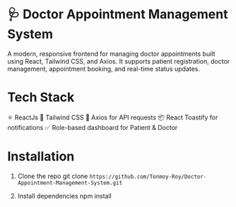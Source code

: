 # 🩺 Doctor Appointment Management System

A modern, responsive frontend for managing doctor appointments built using React, Tailwind CSS, and Axios.
It supports patient registration, doctor management, appointment booking, and real-time status updates.

# Tech Stack
⚛️ ReactJs
🎨 Tailwind CSS
🔗 Axios for API requests
📦 React Toastify for notifications
✅ Role-based dashboard for Patient & Doctor

# Installation
1. Clone the repo
git clone `https://github.com/Tonmoy-Roy/Doctor-Appointment-Management-System.git`

2. Install dependencies
npm install
